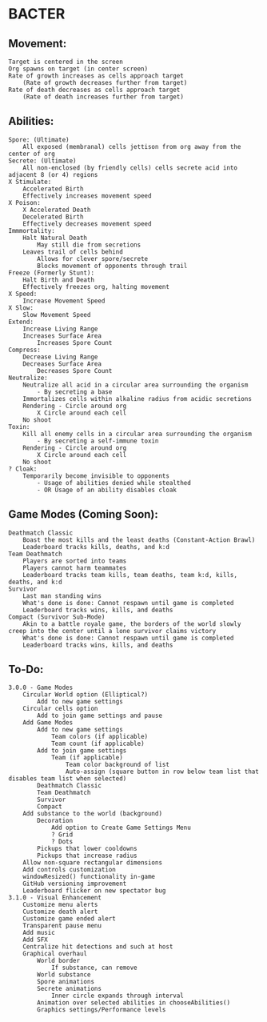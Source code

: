 # BACTER

## Movement:
	Target is centered in the screen
	Org spawns on target (in center screen)
	Rate of growth increases as cells approach target
		(Rate of growth decreases further from target)
	Rate of death decreases as cells approach target
		(Rate of death increases further from target)

## Abilities:
	Spore: (Ultimate)
		All exposed (membranal) cells jettison from org away from the center of org
	Secrete: (Ultimate)
		All non-enclosed (by friendly cells) cells secrete acid into adjacent 8 (or 4) regions
	X Stimulate:
		Accelerated Birth
		Effectively increases movement speed
	X Poison:
		X Accelerated Death
		Decelerated Birth
		Effectively decreases movement speed
	Immmortality:
		Halt Natural Death
			May still die from secretions
		Leaves trail of cells behind
			Allows for clever spore/secrete
			Blocks movement of opponents through trail
	Freeze (Formerly Stunt):
		Halt Birth and Death
		Effectively freezes org, halting movement
	X Speed:
		Increase Movement Speed
	X Slow:
		Slow Movement Speed
	Extend:
		Increase Living Range
		Increases Surface Area
			Increases Spore Count
	Compress:
		Decrease Living Range
		Decreases Surface Area
			Decreases Spore Count
	Neutralize:
		Neutralize all acid in a circular area surrounding the organism
			- By secreting a base
		Immortalizes cells within alkaline radius from acidic secretions
		Rendering - Circle around org
			X Circle around each cell
		No shoot
	Toxin: 
		Kill all enemy cells in a circular area surrounding the organism
			- By secreting a self-immune toxin
		Rendering - Circle around org
			X Circle around each cell
		No shoot
	? Cloak:
		Temporarily become invisible to opponents
			- Usage of abilities denied while stealthed
			- OR Usage of an ability disables cloak

## Game Modes (Coming Soon):
	Deathmatch Classic
		Boast the most kills and the least deaths (Constant-Action Brawl)
		Leaderboard tracks kills, deaths, and k:d
	Team Deathmatch
		Players are sorted into teams
		Players cannot harm teammates
		Leaderboard tracks team kills, team deaths, team k:d, kills, deaths, and k:d
	Survivor
		Last man standing wins
		What's done is done: Cannot respawn until game is completed
		Leaderboard tracks wins, kills, and deaths
	Compact (Survivor Sub-Mode)
		Akin to a battle royale game, the borders of the world slowly creep into the center until a lone survivor claims victory
		What's done is done: Cannot respawn until game is completed
		Leaderboard tracks wins, kills, and deaths

## To-Do:
	3.0.0 - Game Modes
		Circular World option (Elliptical?)
			Add to new game settings
		Circular cells option
			Add to join game settings and pause
		Add Game Modes
			Add to new game settings
				Team colors (if applicable)
				Team count (if applicable)
			Add to join game settings
				Team (if applicable)
					Team color background of list
					Auto-assign (square button in row below team list that disables team list when selected)
			Deathmatch Classic
			Team Deathmatch
			Survivor
			Compact
		Add substance to the world (background)
			Decoration
				Add option to Create Game Settings Menu
				? Grid
				? Dots
			Pickups that lower cooldowns
			Pickups that increase radius
		Allow non-square rectangular dimensions
		Add controls customization
		windowResized() functionality in-game
		GitHub versioning improvement
		Leaderboard flicker on new spectator bug
	3.1.0 - Visual Enhancement
		Customize menu alerts
		Customize death alert
		Customize game ended alert
		Transparent pause menu
		Add music
		Add SFX
		Centralize hit detections and such at host
		Graphical overhaul
			World border
				If substance, can remove
			World substance
			Spore animations
			Secrete animations
				Inner circle expands through interval
			Animation over selected abilities in chooseAbilities()
			Graphics settings/Performance levels